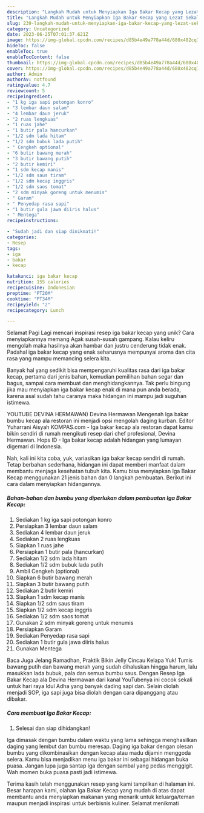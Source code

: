 ```yaml
---
description: "Langkah Mudah untuk Menyiapkan Iga Bakar Kecap yang Lezat Sekali"
title: "Langkah Mudah untuk Menyiapkan Iga Bakar Kecap yang Lezat Sekali"
slug: 239-langkah-mudah-untuk-menyiapkan-iga-bakar-kecap-yang-lezat-sekali
category: Uncategorized
date: 2023-06-25T07:01:37.621Z
image: https://img-global.cpcdn.com/recipes/d85b4e49a778a44d/680x482cq70/iga-bakar-kecap-foto-resep-utama.jpg
hideToc: false
enableToc: true
enableTocContent: false
thumbnail: https://img-global.cpcdn.com/recipes/d85b4e49a778a44d/680x482cq70/iga-bakar-kecap-foto-resep-utama.jpg
cover: https://img-global.cpcdn.com/recipes/d85b4e49a778a44d/680x482cq70/iga-bakar-kecap-foto-resep-utama.jpg
author: Admin
authorAv: notfound
ratingvalue: 4.7
reviewcount: 5
recipeingredient:
- "1 kg iga sapi potongan konro"
- "3 lembar daun salam"
- "4 lembar daun jeruk"
- "2 ruas lengkuas"
- "1 ruas jahe"
- "1 butir pala hancurkan"
- "1/2 sdm lada hitam"
- "1/2 sdm bubuk lada putih"
- " Cengkeh optional"
- "6 butir bawang merah"
- "3 butir bawang putih"
- "2 butir kemiri"
- "1 sdm kecap manis"
- "1/2 sdm saus tiram"
- "1/2 sdm kecap inggris"
- "1/2 sdm saos tomat"
- "2 sdm minyak goreng untuk menumis"
- " Garam"
- " Penyedap rasa sapi"
- "1 butir gula jawa diiris halus"
- " Mentega"
recipeinstructions:

- "Sudah jadi dan siap dinikmati!"
categories:
- Resep
tags:
- iga
- bakar
- kecap

katakunci: iga bakar kecap 
nutrition: 155 calories
recipecuisine: Indonesian
preptime: "PT20M"
cooktime: "PT34M"
recipeyield: "2"
recipecategory: Lunch

---
```



Selamat Pagi Lagi mencari inspirasi resep iga bakar kecap yang unik? Cara menyiapkannya memang Agak susah-susah gampang. Kalau keliru mengolah maka hasilnya akan hambar dan justru cenderung tidak enak. Padahal iga bakar kecap yang enak seharusnya mempunyai aroma dan cita rasa yang mampu memancing selera kita.


Banyak hal yang sedikit bisa mempengaruhi kualitas rasa dari iga bakar kecap, pertama dari jenis bahan, kemudian pemilihan bahan segar dan bagus, sampai cara membuat dan menghidangkannya. Tak perlu bingung jika mau menyiapkan iga bakar kecap enak di mana pun anda berada, karena asal sudah tahu caranya maka hidangan ini mampu jadi suguhan istimewa.

YOUTUBE DEVINA HERMAWAN) Devina Hermawan Mengenah Iga bakar bumbu kecap ala restoran ini menjadi opsi mengolah daging kurban. Editor Yuharrani Aisyah KOMPAS.com - Iga bakar kecap ala restoran dapat kamu bikin sendiri di rumah mengikuti resep dari chef profesional, Devina Hermawan. Hops ID - Iga bakar kecap adalah hidangan yang lumayan digemari di Indonesia.


Nah, kali ini kita coba, yuk, variasikan iga bakar kecap sendiri di rumah. Tetap berbahan sederhana, hidangan ini dapat memberi manfaat dalam membantu menjaga kesehatan tubuh kita. Kamu bisa menyiapkan Iga Bakar Kecap menggunakan 21 jenis bahan dan 0 langkah pembuatan. Berikut ini cara dalam menyiapkan hidangannya.

<!--inarticleads1-->

##### Bahan-bahan dan bumbu yang diperlukan dalam pembuatan Iga Bakar Kecap:

1. Sediakan 1 kg iga sapi potongan konro
1. Persiapkan 3 lembar daun salam
1. Sediakan 4 lembar daun jeruk
1. Sediakan 2 ruas lengkuas
1. Siapkan 1 ruas jahe
1. Persiapkan 1 butir pala (hancurkan)
1. Sediakan 1/2 sdm lada hitam
1. Sediakan 1/2 sdm bubuk lada putih
1. Ambil  Cengkeh (optional)
1. Siapkan 6 butir bawang merah
1. Siapkan 3 butir bawang putih
1. Sediakan 2 butir kemiri
1. Siapkan 1 sdm kecap manis
1. Siapkan 1/2 sdm saus tiram
1. Siapkan 1/2 sdm kecap inggris
1. Sediakan 1/2 sdm saos tomat
1. Gunakan 2 sdm minyak goreng untuk menumis
1. Persiapkan  Garam
1. Sediakan  Penyedap rasa sapi
1. Sediakan 1 butir gula jawa diiris halus
1. Gunakan  Mentega


Baca Juga Jelang Ramadhan, Praktik Bikin Jelly Cincau Kelapa Yuk! Tumis bawang putih dan bawang merah yang sudah dihaluskan hingga harum, lalu masukkan lada bubuk, pala dan semua bumbu saus. Dengan Resep Iga Bakar Kecap ala Devina Hermawan dari kanal YouTubenya ini cocok sekali untuk hari raya Idul Adha yang banyak dading sapi dan. Selain diolah menjadi SOP, iga sapi juga bisa diolah dengan cara dipanggang atau dibakar. 

<!--inarticleads2-->

##### Cara membuat Iga Bakar Kecap:


1. Selesai dan siap dihidangkan!

Iga dimasak dengan bumbu dalam waktu yang lama sehingga menghasilkan daging yang lembut dan bumbu meresap. Daging iga bakar dengan olesan bumbu yang dikombinasikan dengan kecap atau madu dijamin menggoda selera. Kamu bisa menjadikan menu iga bakar ini sebagai hidangan buka puasa. Jangan lupa juga santap iga dengan sambal yang pedas menggigit. Wah momen buka puasa pasti jadi istimewa. 

Terima kasih telah menggunakan resep yang kami tampilkan di halaman ini. Besar harapan kami, olahan Iga Bakar Kecap yang mudah di atas dapat membantu anda menyiapkan makanan yang menarik untuk keluarga/teman maupun menjadi inspirasi untuk berbisnis kuliner. Selamat menikmati

